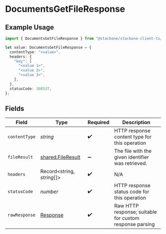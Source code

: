 # DocumentsGetFileResponse

## Example Usage

```typescript
import { DocumentsGetFileResponse } from "@stackone/stackone-client-ts/sdk/models/operations";

let value: DocumentsGetFileResponse = {
  contentType: "<value>",
  headers: {
    "key": [
      "<value 1>",
      "<value 2>",
      "<value 3>",
    ],
  },
  statusCode: 308537,
};
```

## Fields

| Field                                                                 | Type                                                                  | Required                                                              | Description                                                           |
| --------------------------------------------------------------------- | --------------------------------------------------------------------- | --------------------------------------------------------------------- | --------------------------------------------------------------------- |
| `contentType`                                                         | *string*                                                              | :heavy_check_mark:                                                    | HTTP response content type for this operation                         |
| `fileResult`                                                          | [shared.FileResult](../../../sdk/models/shared/fileresult.md)         | :heavy_minus_sign:                                                    | The file with the given identifier was retrieved.                     |
| `headers`                                                             | Record<string, *string*[]>                                            | :heavy_check_mark:                                                    | N/A                                                                   |
| `statusCode`                                                          | *number*                                                              | :heavy_check_mark:                                                    | HTTP response status code for this operation                          |
| `rawResponse`                                                         | [Response](https://developer.mozilla.org/en-US/docs/Web/API/Response) | :heavy_check_mark:                                                    | Raw HTTP response; suitable for custom response parsing               |